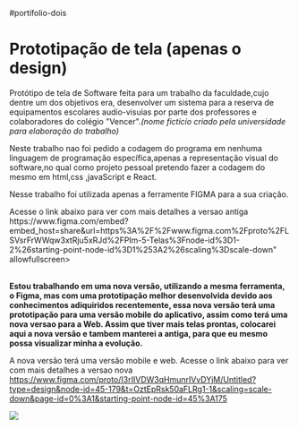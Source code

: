 #portifolio-dois
<h1>Prototipação de tela (apenas o design)</h1>

 <p>Protótipo de tela de Software feita para um trabalho da faculdade,cujo dentre um dos objetivos era, desenvolver um sistema para a reserva de equipamentos escolares audio-visuias por parte dos professores e colaboradores do colégio "Vencer".<i>(nome ficticío criado pela universidade para elaboração do trabalho)</i></p>
 <p>Neste trabalho nao foi pedido a codagem do programa em nenhuma linguagem de programação específica,apenas a representação visual do software,no qual como projeto pessoal pretendo fazer a codagem do mesmo em html,css ,javaScript e React.</p>
 <p>Nesse trabalho foi utilizada apenas a ferramente FIGMA para a sua criação.</p>
 <span>Acesse o link abaixo para ver com mais detalhes a versao antiga</span>
 https://www.figma.com/embed?embed_host=share&url=https%3A%2F%2Fwww.figma.com%2Fproto%2FLSVsrFrWWqw3xtRju5xRJd%2FPIm-5-Telas%3Fnode-id%3D1-2%26starting-point-node-id%3D1%253A2%26scaling%3Dscale-down" allowfullscreen>
<br><br>
<strong> <p>Estou trabalhando em uma nova versão, utilizando a mesma ferramenta, o Figma, mas com uma prototipação melhor desenvolvida devido aos conhecimentos adiquiridos recentemente, essa nova versão terá uma prototipação para uma versão mobile do aplicativo, assim como terá uma nova versao para a Web.
 Assim que tiver mais telas prontas, colocarei aqui a nova versão e tambem manterei a antiga, para que eu mesmo possa visualizar minha a evolução.</p> </strong>

<span>A nova versão terá uma versão mobile e web. Acesse o link abaixo para ver com mais detalhes a versao nova</span>
https://www.figma.com/proto/I3rIIVDW3qHmunrIVvDYjM/Untitled?type=design&node-id=45-179&t=OztEpRsk50aFLRg1-1&scaling=scale-down&page-id=0%3A1&starting-point-node-id=45%3A175

 <img src="https://github-production-user-asset-6210df.s3.amazonaws.com/88513191/320914708-fff4ddaf-e169-47be-a352-2418e353c1b9.png?X-Amz-Algorithm=AWS4-HMAC-SHA256&X-Amz-Credential=AKIAVCODYLSA53PQK4ZA%2F20240409%2Fus-east-1%2Fs3%2Faws4_request&X-Amz-Date=20240409T154842Z&X-Amz-Expires=300&X-Amz-Signature=3111c839901b54d02c26a9fe142e85849f8769ad3136148163399935c67f775c&X-Amz-SignedHeaders=host&actor_id=88513191&key_id=0&repo_id=635574912"> 
